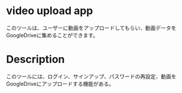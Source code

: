 # video upload app
このツールは、ユーザーに動画をアップロードしてもらい、動画データをGoogleDriveに集めることができます。

# Description
このツールには、ログイン、サインアップ、パスワードの再設定、動画をGoogleDriveにアップロードする機能がある。
